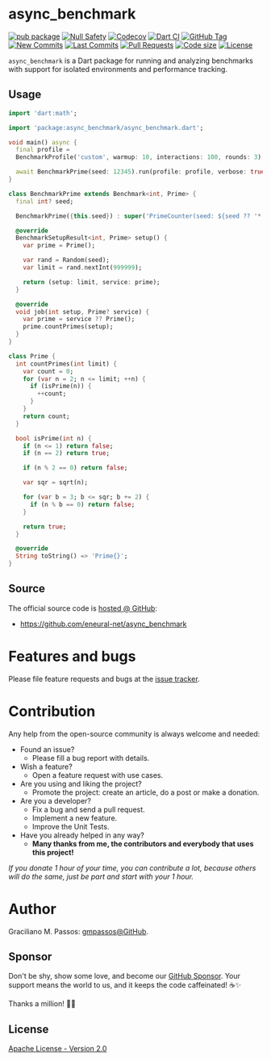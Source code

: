 # async_benchmark

[![pub package](https://img.shields.io/pub/v/async_benchmark.svg?logo=dart&logoColor=00b9fc)](https://pub.dev/packages/async_benchmark)
[![Null Safety](https://img.shields.io/badge/null-safety-brightgreen)](https://dart.dev/null-safety)
[![Codecov](https://img.shields.io/codecov/c/github/eneural-net/async_benchmark)](https://app.codecov.io/gh/eneural-net/async_benchmark)
[![Dart CI](https://github.com/eneural-net/async_benchmark/actions/workflows/dart.yml/badge.svg?branch=master)](https://github.com/eneural-net/async_benchmark/actions/workflows/dart.yml)
[![GitHub Tag](https://img.shields.io/github/v/tag/eneural-net/async_benchmark?logo=git&logoColor=white)](https://github.com/eneural-net/async_benchmark/releases)
[![New Commits](https://img.shields.io/github/commits-since/eneural-net/async_benchmark/latest?logo=git&logoColor=white)](https://github.com/eneural-net/async_benchmark/network)
[![Last Commits](https://img.shields.io/github/last-commit/eneural-net/async_benchmark?logo=git&logoColor=white)](https://github.com/eneural-net/async_benchmark/commits/master)
[![Pull Requests](https://img.shields.io/github/issues-pr/eneural-net/async_benchmark?logo=github&logoColor=white)](https://github.com/eneural-net/async_benchmark/pulls)
[![Code size](https://img.shields.io/github/languages/code-size/eneural-net/async_benchmark?logo=github&logoColor=white)](https://github.com/eneural-net/async_benchmark)
[![License](https://img.shields.io/github/license/eneural-net/async_benchmark?logo=open-source-initiative&logoColor=green)](https://github.com/eneural-net/async_benchmark/blob/master/LICENSE)

`async_benchmark` is a Dart package for running and analyzing benchmarks with support for isolated environments and
performance tracking.

## Usage

```dart
import 'dart:math';

import 'package:async_benchmark/async_benchmark.dart';

void main() async {
  final profile =
  BenchmarkProfile('custom', warmup: 10, interactions: 100, rounds: 3);

  await BenchmarkPrime(seed: 12345).run(profile: profile, verbose: true);
}

class BenchmarkPrime extends Benchmark<int, Prime> {
  final int? seed;

  BenchmarkPrime({this.seed}) : super('PrimeCounter(seed: ${seed ?? '*'})');

  @override
  BenchmarkSetupResult<int, Prime> setup() {
    var prime = Prime();

    var rand = Random(seed);
    var limit = rand.nextInt(999999);

    return (setup: limit, service: prime);
  }

  @override
  void job(int setup, Prime? service) {
    var prime = service ?? Prime();
    prime.countPrimes(setup);
  }
}

class Prime {
  int countPrimes(int limit) {
    var count = 0;
    for (var n = 2; n <= limit; ++n) {
      if (isPrime(n)) {
        ++count;
      }
    }
    return count;
  }

  bool isPrime(int n) {
    if (n <= 1) return false;
    if (n == 2) return true;

    if (n % 2 == 0) return false;

    var sqr = sqrt(n);

    for (var b = 3; b <= sqr; b += 2) {
      if (n % b == 0) return false;
    }

    return true;
  }

  @override
  String toString() => 'Prime{}';
}
```

## Source

The official source code is [hosted @ GitHub][github_async_benchmark]:

- https://github.com/eneural-net/async_benchmark

[github_async_benchmark]: https://github.com/eneural-net/async_benchmark

# Features and bugs

Please file feature requests and bugs at the [issue tracker][tracker].

[tracker]: https://github.com/eneural-net/async_benchmark/issues

# Contribution

Any help from the open-source community is always welcome and needed:

- Found an issue?
    - Please fill a bug report with details.
- Wish a feature?
    - Open a feature request with use cases.
- Are you using and liking the project?
    - Promote the project: create an article, do a post or make a donation.
- Are you a developer?
    - Fix a bug and send a pull request.
    - Implement a new feature.
    - Improve the Unit Tests.
- Have you already helped in any way?
    - **Many thanks from me, the contributors and everybody that uses this project!**

*If you donate 1 hour of your time, you can contribute a lot,
because others will do the same, just be part and start with your 1 hour.*

# Author

Graciliano M. Passos: [gmpassos@GitHub][github].

[github]: https://github.com/gmpassos

## Sponsor

Don't be shy, show some love, and become our [GitHub Sponsor][github_sponsors].
Your support means the world to us, and it keeps the code caffeinated! ☕✨

Thanks a million! 🚀😄

[github_sponsors]: https://github.com/sponsors/gmpassos

## License

[Apache License - Version 2.0][apache_license]

[apache_license]: https://www.apache.org/licenses/LICENSE-2.0.txt
